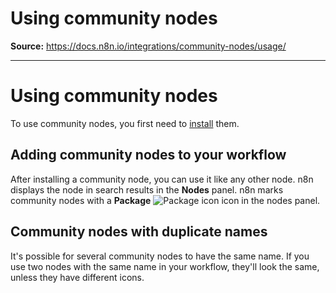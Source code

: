 # Using community nodes

**Source:** https://docs.n8n.io/integrations/community-nodes/usage/

---

# Using community nodes

To use community nodes, you first need to [install](../installation/) them.

## Adding community nodes to your workflow

After installing a community node, you can use it like any other node. n8n displays the node in search results in the **Nodes** panel. n8n marks community nodes with a **Package** ![Package icon](../../../_images/common-icons/package.png) icon in the nodes panel.

## Community nodes with duplicate names

It's possible for several community nodes to have the same name. If you use two nodes with the same name in your workflow, they'll look the same, unless they have different icons.
